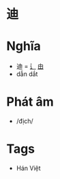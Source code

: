 # 迪

# Nghĩa
* 迪 = [辶](辶.md) [由](由.md)
* dẫn dắt

# Phát âm
* /địch/

# Tags
* Hán Việt

<script>window.HANZI_FIELD='迪';</script>
